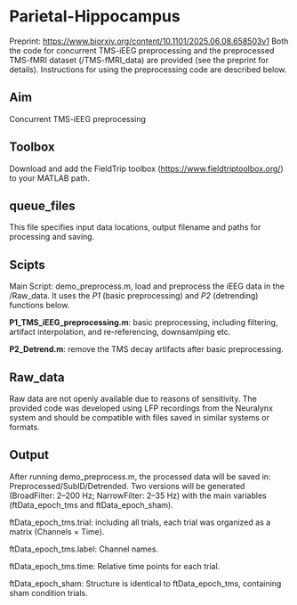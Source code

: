 # Parietal-Hippocampus
Preprint: https://www.biorxiv.org/content/10.1101/2025.06.08.658503v1
Both the code for concurrent TMS-iEEG preprocessing and the preprocessed TMS-fMRI dataset (/TMS-fMRI_data) are provided (see the preprint for details). Instructions for using the preprocessing code are described below.

## Aim
Concurrent TMS-iEEG preprocessing

## Toolbox
Download and add the FieldTrip toolbox (https://www.fieldtriptoolbox.org/) to your MATLAB path.

## queue_files
This file specifies input data locations, output filename and paths for processing and saving.

## Scipts
Main Script: demo_preprocess.m, load and preprocess the iEEG data in the /Raw_data. It uses the *P1* (basic preprocessing) and *P2* (detrending) functions below. 

**P1_TMS_iEEG_preprocessing.m**: basic preprocessing, including filtering, artifact interpolation, and re-referencing, downsamlping etc.

**P2_Detrend.m**: remove the TMS decay artifacts after basic preprocessing.


## Raw_data
Raw data are not openly available due to reasons of sensitivity. The provided code was developed using LFP recordings from the Neuralynx system and should be compatible with files saved in similar systems or formats.

## Output
After running demo_preprocess.m, the processed data will be saved in: Preprocessed/SubID/Detrended. Two versions will be generated (BroadFilter: 2–200 Hz; NarrowFilter: 2–35 Hz) with the main variables (ftData_epoch_tms and ftData_epoch_sham).

ftData_epoch_tms.trial: including all trials, each trial was organized as a matrix (Channels × Time).

ftData_epoch_tms.label: Channel names.

ftData_epoch_tms.time: Relative time points for each trial.

ftData_epoch_sham: Structure is identical to ftData_epoch_tms, containing sham condition trials.
